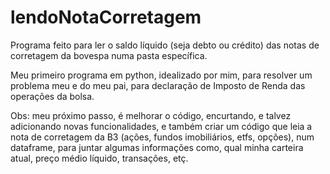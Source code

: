# lendoNotaCorretagem
Programa feito para ler o saldo líquido (seja debto ou crédito) das notas de corretagem da bovespa numa pasta específica.

Meu primeiro programa em python, idealizado por mim, para resolver um problema meu e do meu pai, para declaração de Imposto de Renda das operações da bolsa.

Obs: meu próximo passo, é melhorar o código, encurtando, e talvez adicionando novas funcionalidades, e também criar um código que leia a nota de corretagem da B3 (ações, fundos imobiliários, etfs, opções), num dataframe, para juntar algumas informações como, qual minha carteira atual, preço médio líquido, transações, etç.
